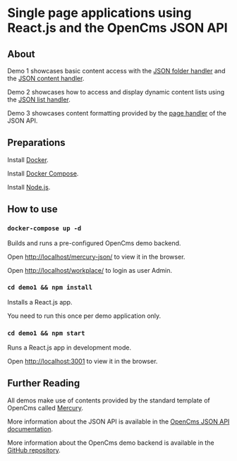 

# Single page applications using React.js and the OpenCms JSON API

## About

Demo 1 showcases basic content access with the [JSON folder handler]() and the [JSON content handler]().

Demo 2 showcases how to access and display dynamic content lists using the [JSON list handler]().

Demo 3 showcases content formatting provided by the [page handler]() of the JSON API.

## Preparations

Install [Docker](https://docs.docker.com/get-docker/).

Install [Docker Compose](https://docs.docker.com/compose/install/).

Install [Node.js](https://nodejs.org/en/download/).

## How to use

### `docker-compose up -d`

Builds and runs a pre-configured OpenCms demo backend.

Open [http://localhost/mercury-json/](http://localhost) to view it in the browser.

Open [http://localhost/workplace/](http://localhost) to login as user Admin.

### `cd demo1 && npm install`

Installs a React.js app.

You need to run this once per demo application only.

### `cd demo1 && npm start`

Runs a React.js app in development mode.

Open [http://localhost:3001](http://localhost:3001) to view it in the browser.

## Further Reading

All demos make use of contents provided by the standard template of OpenCms called [Mercury]().

More information about the JSON API is available in the [OpenCms JSON API documentation]().

More information about the OpenCms demo backend is available in the [GitHub repository]().
